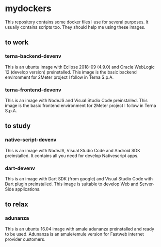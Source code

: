 # mydockers

This repository contains some docker files I use for several purposes. It usually contains scripts too. They should help me using these images.

## to work

### terna-backend-devenv 
This is an ubuntu image with Eclipse 2018-09 (4.9.0) and Oracle WebLogic 12 (develop version) preinstalled. This image is the basic backend environment for 2Meter project I follow in Terna S.p.A.

### terna-frontend-devenv 
This is an image with NodeJS and Visual Studio Code preinstalled. This image is the basic frontend environment for 2Meter project I follow in Terna S.p.A.

## to study

### native-script-devenv 
This is an image with NodeJS, Visual Studio Code and Android SDK preinstalled. It contains all you need for develop Nativescript apps.

### dart-devenv 
This is an image with Dart SDK (from google) and Visual Studio Code with Dart plugin preinstalled. This image is suitable to
develop Web and Server-Side applications.

## to relax

### adunanza 
This is an ubuntu 16.04 image with amule adunanza preinstalled and ready to be used. Adunanza is an amule/emule version for Fastweb internet provider customers.

